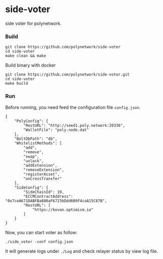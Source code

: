 # side-voter

side voter for polynetwork.

### Build

```shell
git clone https://github.com/polynetwork/side-voter
cd side-voter
make clean && make
```

Build binary with docker

```shell
git clone https://github.com/polynetwork/side-voter.git
cd side-voter
make build
```

### Run

Before running, you need feed the configuration file `config.json`.
```
{
    "PolyConfig": {
        "RestURL": "http://seed1.poly.network:20336",
        "WalletFile": "poly.node.dat"
    },
    "BoltDbPath": "db",
    "WhitelistMethods": [
        "add",
        "remove",
        "swap",
        "unlock",
        "addExtension",
        "removeExtension",
        "registerAsset",
        "onCrossTransfer"
    ],
    "SideConfig": {
        "SideChainId": 19,
        "ECCMContractAddress": "0x7ceA671DABFBa880aF6723bDdd6B9f4caA15C87B",
        "RestURL": [
            "https://kovan.optimism.io"
        ]
    }
}
```

Now, you can start voter as follow: 

```shell
./side_voter -conf config.json 
```

It will generate logs under `./Log` and check relayer status by view log file.